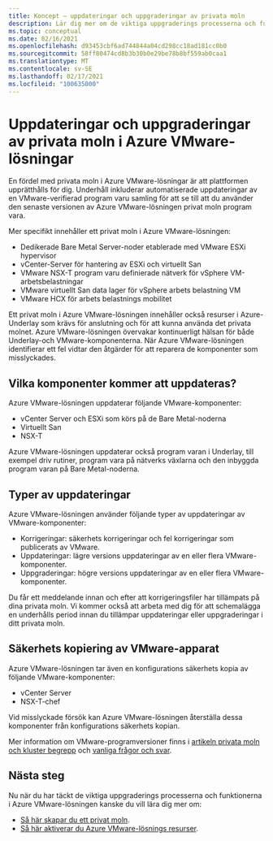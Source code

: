 ```yaml
---
title: Koncept – uppdateringar och uppgraderingar av privata moln
description: Lär dig mer om de viktiga uppgraderings processerna och funktionerna i Azure VMware-lösningen.
ms.topic: conceptual
ms.date: 02/16/2021
ms.openlocfilehash: d93453cbf6ad744844a04cd298cc18ad181cc0b0
ms.sourcegitcommit: 58ff80474cd8b3b30b0e29be78b8bf559ab0caa1
ms.translationtype: MT
ms.contentlocale: sv-SE
ms.lasthandoff: 02/17/2021
ms.locfileid: "100635000"
---
```

# <a name="azure-vmware-solution-private-cloud-updates-and-upgrades"></a>Uppdateringar och uppgraderingar av privata moln i Azure VMware-lösningar

En fördel med privata moln i Azure VMware-lösningar är att plattformen upprätthålls för dig. Underhåll inkluderar automatiserade uppdateringar av en VMware-verifierad program varu samling för att se till att du använder den senaste versionen av Azure VMware-lösningen privat moln program vara.

Mer specifikt innehåller ett privat moln i Azure VMware-lösningen:

- Dedikerade Bare Metal Server-noder etablerade med VMware ESXi hypervisor 
- vCenter-Server för hantering av ESXi och virtuellt San 
- VMware NSX-T program varu definierade nätverk för vSphere VM-arbetsbelastningar  
- VMware virtuellt San data lager för vSphere arbets belastning VM  
- VMware HCX för arbets belastnings mobilitet  

Ett privat moln i Azure VMware-lösningen innehåller också resurser i Azure-Underlay som krävs för anslutning och för att kunna använda det privata molnet. Azure VMware-lösningen övervakar kontinuerligt hälsan för både Underlay-och VMware-komponenterna. När Azure VMware-lösningen identifierar ett fel vidtar den åtgärder för att reparera de komponenter som misslyckades. 

## <a name="what-components-get-updated"></a>Vilka komponenter kommer att uppdateras?   

Azure VMware-lösningen uppdaterar följande VMware-komponenter: 

- vCenter Server och ESXi som körs på de Bare Metal-noderna 
- Virtuellt San 
- NSX-T 

Azure VMware-lösningen uppdaterar också program varan i Underlay, till exempel driv rutiner, program vara på nätverks växlarna och den inbyggda program varan på Bare Metal-noderna. 

## <a name="types-of-updates"></a>Typer av uppdateringar

Azure VMware-lösningen använder följande typer av uppdateringar av VMware-komponenter:

- Korrigeringar: säkerhets korrigeringar och fel korrigeringar som publicerats av VMware. 
- Uppdateringar: lägre versions uppdateringar av en eller flera VMware-komponenter. 
- Uppgraderingar: högre versions uppdateringar av en eller flera VMware-komponenter.

Du får ett meddelande innan och efter att korrigeringsfiler har tillämpats på dina privata moln. Vi kommer också att arbeta med dig för att schemalägga en underhålls period innan du tillämpar uppdateringar eller uppgraderingar i ditt privata moln. 

## <a name="vmware-appliance-backup"></a>Säkerhets kopiering av VMware-apparat 

Azure VMware-lösningen tar även en konfigurations säkerhets kopia av följande VMware-komponenter:

- vCenter Server 
- NSX-T-chef 

Vid misslyckade försök kan Azure VMware-lösningen återställa dessa komponenter från konfigurations säkerhets kopian. 

Mer information om VMware-programversioner finns i [artikeln privata moln och kluster begrepp](concepts-private-clouds-clusters.md) och [vanliga frågor och svar](faq.yml).

## <a name="next-steps"></a>Nästa steg

Nu när du har täckt de viktiga uppgraderings processerna och funktionerna i Azure VMware-lösningen kanske du vill lära dig mer om:

- [Så här skapar du ett privat moln](tutorial-create-private-cloud.md).
- [Så här aktiverar du Azure VMware-lösnings resurser](enable-azure-vmware-solution.md).

<!-- LINKS - external -->

<!-- LINKS - internal -->
